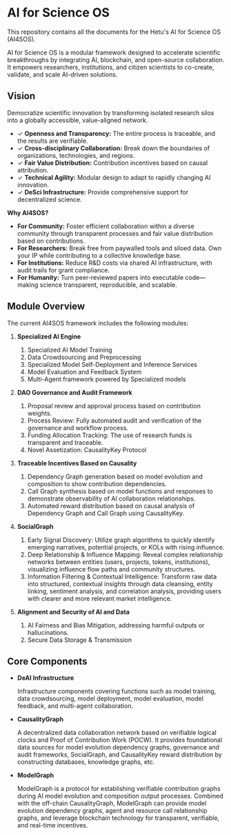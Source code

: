 # AI for Science OS
This repository contains all the documents for the Hetu's AI for Science OS (AI4SOS).

AI for Science OS is a modular framework designed to accelerate scientific breakthroughs by integrating AI, blockchain, and open-source collaboration. It empowers researchers, institutions, and citizen scientists to co-create, validate, and scale AI-driven solutions.

## Vision
Democratize scientific innovation by transforming isolated research silos into a globally accessible, value-aligned network.

- ✓ **Openness and Transparency:** The entire process is traceable, and the results are verifiable.
- ✓ **Cross-disciplinary Collaboration:** Break down the boundaries of organizations, technologies, and regions.
- ✓ **Fair Value Distribution:** Contribution incentives based on causal attribution.
- ✓ **Technical Agility:** Modular design to adapt to rapidly changing AI innovation.
- ✓ **DeSci Infrastructure:** Provide comprehensive support for decentralized science.

**Why AI4SOS?**
- **For Community:** Foster efficient collaboration within a diverse community through transparent processes and fair value distribution based on contributions.
- **For Researchers:** Break free from paywalled tools and siloed data. Own your IP while contributing to a collective knowledge base.
- **For Institutions:** Reduce R&D costs via shared AI infrastructure, with audit trails for grant compliance.
- **For Humanity:** Turn peer-reviewed papers into executable code—making science transparent, reproducible, and scalable.

## Module Overview
The current AI4SOS framework includes the following modules:

1.  **Specialized AI Engine**
    1.  Specialized AI Model Training
    2.  Data Crowdsourcing and Preprocessing
    3.  Specialized Model Self-Deployment and Inference Services
    4.  Model Evaluation and Feedback System
    5.  Multi-Agent framework powered by Specialized models

2.  **DAO Governance and Audit Framework**
    1.  Proposal review and approval process based on contribution weights.
    2.  Process Review: Fully automated audit and verification of the governance and workflow process.
    3.  Funding Allocation Tracking: The use of research funds is transparent and traceable.
    4.  Novel Assetization: CausalityKey Protocol

3.  **Traceable Incentives Based on Causality**
    1.  Dependency Graph generation based on model evolution and composition to show contribution dependencies.
    2.  Call Graph synthesis based on model functions and responses to demonstrate observability of AI collaboration relationships.
    3.  Automated reward distribution based on causal analysis of Dependency Graph and Call Graph using CausalityKey.

4.  **SocialGraph**
    1.  Early Signal Discovery: Utilize graph algorithms to quickly identify emerging narratives, potential projects, or KOLs with rising influence.
    2.  Deep Relationship & Influence Mapping: Reveal complex relationship networks between entities (users, projects, tokens, institutions), visualizing influence flow paths and community structures.
    3.  Information Filtering & Contextual Intelligence: Transform raw data into structured, contextual insights through data cleansing, entity linking, sentiment analysis, and correlation analysis, providing users with clearer and more relevant market intelligence.

5.  **Alignment and Security of AI and Data**
    1.  AI Fairness and Bias Mitigation, addressing harmful outputs or hallucinations.
    2.  Secure Data Storage & Transmission
   
## Core Components
-   **DeAI Infrastructure**
  
    Infrastructure components covering functions such as model training, data crowdsourcing, model deployment, model evaluation, model feedback, and multi-agent collaboration.

-   **CausalityGraph**
  
    A decentralized data collaboration network based on verifiable logical clocks and Proof of Contribution Work (POCW). It provides foundational data sources for model evolution dependency graphs, governance and audit frameworks, SocialGraph, and CausalityKey reward distribution by constructing databases, knowledge graphs, etc.

-   **ModelGraph**
  
    ModelGraph is a protocol for establishing verifiable contribution graphs during AI model evolution and composition output processes. Combined with the off-chain CausalityGraph, ModelGraph can provide model evolution dependency graphs, agent and resource call relationship graphs, and leverage blockchain technology for transparent, verifiable, and real-time incentives.
